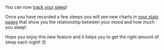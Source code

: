 You can now [track your sleep](/sleeps/add)!

Once you have recorded a few sleeps you will see new charts in [your stats pages](/stats) that show you the relationship between your mood and how much you sleep!

Hope you enjoy this new feature and it helps you to get the right amount of sleep each night! 😊
